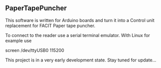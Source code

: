 PaperTapePuncher
----------------

This software is written for Arduino boards and turn it into a
Control unit replacement for FACIT Paper tape puncher.

To connect to the reader use a serial terminal emulator. With Linux for
example use

screen /dev/ttyUSB0 115200 

This project is in a very early development state. Stay tuned for update...
